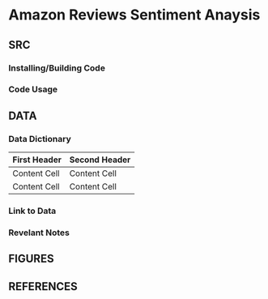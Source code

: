 # Amazon Reviews Sentiment Anaysis

## SRC

### Installing/Building Code

### Code Usage

## DATA

### Data Dictionary
First Header  | Second Header
------------- | -------------
Content Cell  | Content Cell
Content Cell  | Content Cell

### Link to Data

### Revelant Notes

## FIGURES

## REFERENCES

